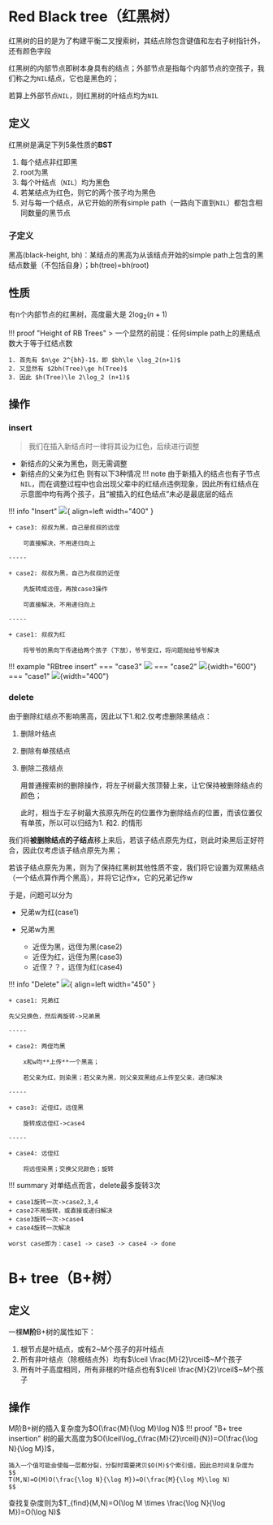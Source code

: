 # Red Black tree（红黑树）
红黑树的目的是为了构建平衡二叉搜索树，其结点除包含键值和左右子树指针外，还有颜色字段

红黑树的内部节点即树本身具有的结点；外部节点是指每个内部节点的空孩子，我们称之为`NIL`结点，它也是黑色的；

若算上外部节点`NIL`，则红黑树的叶结点均为`NIL`
## 定义
红黑树是满足下列5条性质的**BST**

1. 每个结点非红即黑 
2. root为黑
3. 每个叶结点（`NIL`）均为黑色
4. 若某结点为红色，则它的两个孩子均为黑色
5. 对与每一个结点，从它开始的所有simple path（一路向下直到`NIL`）都包含相同数量的黑节点

### 子定义
黑高(black-height, bh)：某结点的黑高为从该结点开始的simple path上包含的黑结点数量（不包括自身）；bh(tree)=bh(root)

## 性质
有n个内部节点的红黑树，高度最大是 $2\log_2 (n+1)$

!!! proof "Height of RB Trees"
    > 一个显然的前提：任何simple path上的黑结点数大于等于红结点数

    1. 首先有 $n\ge 2^{bh}-1$，即 $bh\le \log_2(n+1)$
    2. 又显然有 $2bh(Tree)\ge h(Tree)$
    3. 因此 $h(Tree)\le 2\log_2 (n+1)$

## 操作
### insert
> 我们在插入新结点时一律将其设为红色，后续进行调整

+ 新结点的父亲为黑色，则无需调整
+ 新结点的父亲为红色
则有以下3种情况
!!! note
    由于新插入的结点也有子节点`NIL`，而在调整过程中也会出现父辈中的红结点违例现象，因此所有红结点在示意图中均有两个孩子，且“被插入的红色结点”未必是最底层的结点

!!! info "Insert"
    ![](pics/rbtree.png){ align=left width="400" }

    + case3: 叔叔为黑，自己是叔叔的远侄

        可直接解决，不用递归向上

    -----
    
    + case2: 叔叔为黑，自己为叔叔的近侄

        先旋转成远侄，再按case3操作

        可直接解决，不用递归向上
    
    -----

    + case1: 叔叔为红

        将爷爷的黑向下传递给两个孩子（下放），爷爷变红，将问题抛给爷爷解决

!!! example "RBtree insert"
    === "case3"
        ![](pics/rbins3.png)
    === "case2"
        ![](pics/rbins2.png){width="600"}
    === "case1"
        ![](pics/rbins1.png){width="400"}
### delete
由于删除红结点不影响黑高，因此以下1.和2.仅考虑删除黑结点：

1. 删除叶结点

2. 删除有单孩结点

3. 删除二孩结点
    
    用普通搜索树的删除操作，将左子树最大孩顶替上来，让它保持被删除结点的颜色；

    此时，相当于左子树最大孩原先所在的位置作为删除结点的位置，而该位置仅有单孩，所以可以归结为1. 和2. 的情形

我们将**被删除结点的子结点**移上来后，若该子结点原先为红，则此时染黑后正好符合，因此仅考虑该子结点原先为黑；

若该子结点原先为黑，则为了保持红黑树其他性质不变，我们将它设置为双黑结点（一个结点算作两个黑高），并将它记作x，它的兄弟记作w

于是，问题可以分为

+ 兄弟w为红(case1)

+ 兄弟w为黑

    + 近侄为黑，远侄为黑(case2)
    + 近侄为红，远侄为黑(case3)
    + 近侄？？，远侄为红(case4)

!!! info "Delete"
    ![](pics/rbdel.png){ align=left width="450" }

    + case1: 兄弟红
    
    先父兄换色，然后再旋转->兄弟黑

    -----
    
    + case2: 两侄均黑
    
        x和w均**上传**一个黑高；

        若父亲为红，则染黑；若父亲为黑，则父亲双黑结点上传至父亲，递归解决
    
    -----

    + case3: 近侄红，远侄黑
        
        旋转成远侄红->case4

    -----

    + case4: 远侄红
        
        将远侄染黑；交换父兄颜色；旋转
        
!!! summary 
    对单结点而言，delete最多旋转3次
    
    + case1旋转一次->case2,3,4
    + case2不用旋转，或直接或递归解决
    + case3旋转一次->case4
    + case4旋转一次解决

    worst case即为：case1 -> case3 -> case4 -> done

# B+ tree（B+树）
## 定义
一棵**M阶**B+树的属性如下：

1. 根节点是叶结点，或有2~M个孩子的非叶结点
2. 所有非叶结点（除根结点外）均有$\lceil \frac{M}{2}\rceil$~$M$个孩子
3. 所有叶子高度相同，所有非根的叶结点也有$\lceil \frac{M}{2}\rceil$~$M$个孩子

## 操作
M阶B+树的插入复杂度为$O(\frac{M}{\log M}\log N)$
!!! proof "B+ tree insertion"
    树的最大高度为$O(\lceil\log_{\frac{M}{2}\rceil}{N})=O(\frac{\log N}{\log M})$，

    插入一个值可能会使每一层都分裂，分裂时需要拷贝$O(M)$个索引值，因此总时间复杂度为
    $$
    T(M,N)=O(M)O(\frac{\log N}{\log M})=O(\frac{M}{\log M}\log N)
    $$

查找复杂度则为$T_{find}(M,N)=O(\log M \times \frac{\log N}{\log M})=O(\log N)$